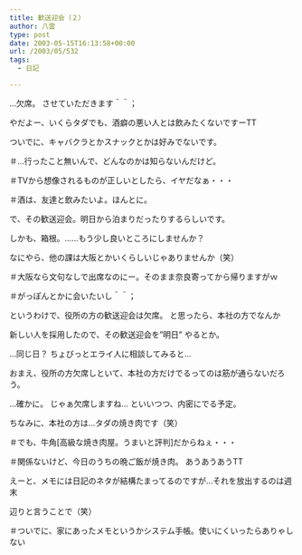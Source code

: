 ```yaml
---
title: 歓送迎会（２）
author: 八雲
type: post
date: 2003-05-15T16:13:58+00:00
url: /2003/05/532
tags:
  - 日記

---
```

…欠席。 させていただきます＾＾；

やだよー、いくらタダでも、酒癖の悪い人とは飲みたくないですーTT
  
ついでに、キャバクラとかスナックとかは好みでないです。
  
＃…行ったこと無いんで、どんなのかは知らないんだけど。
  
＃TVから想像されるものが正しいとしたら、イヤだなぁ・・・
  
＃酒は、友達と飲みたいよ。ほんとに。

で、その歓送迎会。明日から泊まりだったりするらしいです。
  
しかも、箱根。……もう少し良いところにしませんか？
  
なにやら、他の課は大阪とかいくらしいじゃありませんか（笑）
  
＃大阪なら文句なしで出席なのにー。そのまま奈良寄ってから帰りますがｗ
  
＃がっぽんとかに会いたいし＾＾；

というわけで、役所の方の歓送迎会は欠席。 と思ったら、本社の方でなんか
  
新しい人を採用したので、その歓送迎会を”明日” やるとか。
  
…同じ日？ ちょびっとエライ人に相談してみると…
  
おまえ、役所の方欠席しといて、本社の方だけでるってのは筋が通らないだろう。
  
…確かに。 じゃぁ欠席しますね… といいつつ、内密にでる予定。
  
ちなみに、本社の方は…タダの焼き肉です（笑）
  
＃でも、牛角[高級な焼き肉屋。うまいと評判]だからねぇ・・・
  
＃関係ないけど、今日のうちの晩ご飯が焼き肉。 あうあうあうTT

えーと、メモには日記のネタが結構たまってるのですが…それを放出するのは週末
  
辺りと言うことで（笑）
  
＃ついでに、家にあったメモというかシステム手帳。使いにくいったらありゃしない
